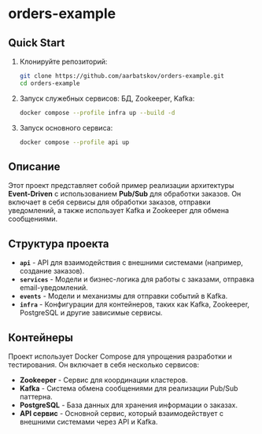 # orders-example

## Quick Start

1. Клонируйте репозиторий:

    ```bash
    git clone https://github.com/aarbatskov/orders-example.git
    cd orders-example
    ```

2. Запуск служебных сервисов: БД, Zookeeper, Kafka:

    ```bash
    docker compose --profile infra up --build -d
    ```

3. Запуск основного сервиса:

    ```bash
    docker compose --profile api up
    ```

## Описание

Этот проект представляет собой пример реализации архитектуры **Event-Driven** с использованием **Pub/Sub** для обработки заказов. Он включает в себя сервисы для обработки заказов, отправки уведомлений, а также использует Kafka и Zookeeper для обмена сообщениями.

## Структура проекта

- **`api`** - API для взаимодействия с внешними системами (например, создание заказов).
- **`services`** - Модели и бизнес-логика для работы с заказами, отправка email-уведомлений.
- **`events`** - Модели и механизмы для отправки событий в Kafka.
- **`infra`** - Конфигурации для контейнеров, таких как Kafka, Zookeeper, PostgreSQL и другие зависимые сервисы.

## Контейнеры

Проект использует Docker Compose для упрощения разработки и тестирования. Он включает в себя несколько сервисов:

- **Zookeeper** - Сервис для координации кластеров.
- **Kafka** - Система обмена сообщениями для реализации Pub/Sub паттерна.
- **PostgreSQL** - База данных для хранения информации о заказах.
- **API сервис** - Основной сервис, который взаимодействует с внешними системами через API и Kafka.
